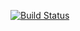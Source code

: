 [![Build Status](https://travis-ci.org/nk-ymnik/lab05.svg?branch=master)](https://travis-ci.org/nk-ymnik/lab05)
